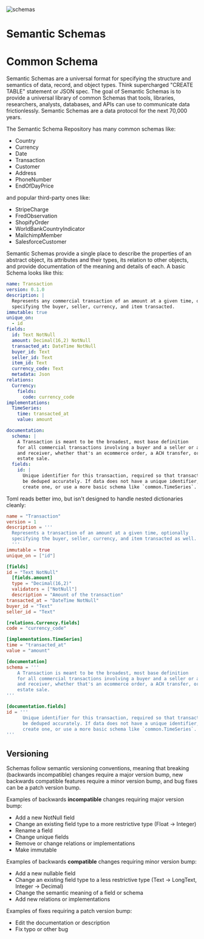 ![schemas](https://github.com/kvh/schemas/workflows/schemas-python/badge.svg)

# Semantic Schemas

# Common Schema

Semantic Schemas are a universal format for specifying the structure and semantics of data, record, and object types. Think supercharged "CREATE TABLE" statement or JSON spec. The goal of Semantic Schemas is to provide a universal library of common Schemas that tools, libraries, researchers, analysts, databases, and APIs can use to communicate data frictionlessly. Semantic Schemas are a data protocol for the next 70,000 years.

The Semantic Schema Repository has many common schemas like:

- Country
- Currency
- Date
- Transaction
- Customer
- Address
- PhoneNumber
- EndOfDayPrice

and popular third-party ones like:

- StripeCharge
- FredObservation
- ShopifyOrder
- WorldBankCountryIndicator
- MailchimpMember
- SalesforceCustomer

Semantic Schemas provide a single place to describe the properties of an abstract object, its attributes and their types, its relation to other objects, and provide documentation of the meaning and details of each. A basic Schema looks like this:

```yaml
name: Transaction
version: 0.1.0
description: |
  Represents any commercial transaction of an amount at a given time, optionally
  specifying the buyer, seller, currency, and item transacted.
immutable: true
unique_on:
  - id
fields:
  id: Text NotNull
  amount: Decimal(16,2) NotNull
  transacted_at: DateTime NotNull
  buyer_id: Text
  seller_id: Text
  item_id: Text
  currency_code: Text
  metadata: Json
relations:
  Currency:
    fields:
      code: currency_code
implementations:
  TimeSeries:
    time: transacted_at
    value: amount

documentation:
  schema: |
    A Transaction is meant to be the broadest, most base definition
    for all commercial transactions involving a buyer and a seller or a sender
    and receiver, whether that's an ecommerce order, a ACH transfer, or a real
    estate sale.
  fields:
    id: |
      Unique identifier for this transaction, required so that transactions can
      be deduped accurately. If data does not have a unique identifier, either
      create one, or use a more basic schema like `common.TimeSeries`.
```

Toml reads better imo, but isn't designed to handle nested dictionaries cleanly:

```toml
name = "Transaction"
version = 1
description = '''
  Represents a transaction of an amount at a given time, optionally
  specifying the buyer, seller, currency, and item transacted as well.
  '''
immutable = true
unique_on = ["id"]

[fields]
id = "Text NotNull"
  [fields.amount]
  type = "Decimal(16,2)"
  validators = ["NotNull"]
  description = "Amount of the transaction"
transacted_at = "DateTime NotNull"
buyer_id = "Text"
seller_id = "Text"

[relations.Currency.fields]
code = "currency_code"

[implementations.TimeSeries]
time = "transacted_at"
value = "amount"

[documentation]
schema = '''
    A Transaction is meant to be the broadest, most base definition
    for all commercial transactions involving a buyer and a seller or a sender
    and receiver, whether that's an ecommerce order, a ACH transfer, or a real
    estate sale.
'''

[documentation.fields]
id = '''
      Unique identifier for this transaction, required so that transactions can
      be deduped accurately. If data does not have a unique identifier, either
      create one, or use a more basic schema like `common.TimeSeries`.
'''
```

## Versioning

Schemas follow semantic versioning conventions, meaning that breaking (backwards
incompatible) changes require a major version bump, new backwards
compatible features require a minor version bump, and bug fixes can be a patch
version bump.

Examples of backwards **incompatible** changes requiring major version bump:

- Add a new NotNull field
- Change an existing field type to a more restrictive type (Float -> Integer)
- Rename a field
- Change unique fields
- Remove or change relations or implementations
- Make immutable

Examples of backwards **compatible** changes requiring minor version bump:

- Add a new nullable field
- Change an existing field type to a less restrictive type (Text -> LongText, Integer -> Decimal)
- Change the semantic meaning of a field or schema
- Add new relations or implementations

Examples of fixes requiring a patch version bump:

- Edit the documentation or description
- Fix typo or other bug
